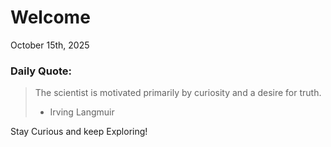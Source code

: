 # Welcome

October 15th, 2025

### Daily Quote:
> The scientist is motivated primarily by curiosity and a desire for truth.
> 	- Irving Langmuir

Stay Curious and keep Exploring!
